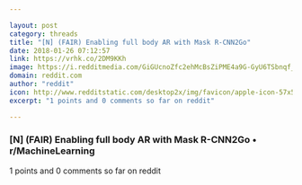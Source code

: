 ```yaml
---

layout: post
category: threads
title: "[N] (FAIR) Enabling full body AR with Mask R-CNN2Go"
date: 2018-01-26 07:12:57
link: https://vrhk.co/2DM9KKh
image: https://i.redditmedia.com/GiGUcnoZfc2ehMcBsZiPME4a9G-GyU6TSbnqf_LX7SQ.jpg?w=320&s=8a32d3cc6d4c27d033a1f1f93db4248c
domain: reddit.com
author: "reddit"
icon: http://www.redditstatic.com/desktop2x/img/favicon/apple-icon-57x57.png
excerpt: "1 points and 0 comments so far on reddit"

---
```


### [N] (FAIR) Enabling full body AR with Mask R-CNN2Go • r/MachineLearning

1 points and 0 comments so far on reddit